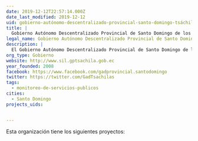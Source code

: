 ```yaml
---
date: 2019-12-12T22:57:14.000Z
date_last_modified: 2019-12-12
uid: gobierno-autónomo-descentralizado-provincial-santo-domingo-tsáchilas
title: |
  Gobierno Autónomo Descentralizado Provincial de Santo Domingo de los Tsáchilas
legal_name: Gobierno Autónomo Descentralizado Provincial de Santo Domingo de los Tsáchilas
description: |
  El Gobierno Autónomo Descentralizado Provincial de Santo Domingo de los Tsáchilas (GAD Provincial), es una Institución Pública de nueva data, apenas cuenta con once años de servicio a la ciudadanía, entre su portafolio de servicios se destaca los siguientes: Planificar, junto con otras instituciones del sector público y actores de la sociedad, el desarrollo provincial y formular los correspondientes planes de ordenamiento territorial; Planificar, construir y mantener el sistema vial de ámbito provincial, que no incluya las zonas urbanas; Ejecutar, en coordinación con el gobierno regional y los demás gobiernos autónomos descentralizados, obras  en subcuencas y micro cuencas; La gestión ambiental provincial; Planificar, construir, operar y mantener sistemas de riego; Fomentar las actividades productivas provinciales, especialmente las agropecuarias y la gestión de la cooperación internacional para el cumplimiento de sus competencias.
org_type: Gobierno
website: http://www.sil.gptsachila.gob.ec
year_founded: 2008
facebook: https://www.facebook.com/gadprovincial.santodomingo
twitter: https://twitter.com/GadTsachilas
tags:
  - monitoreo-de-servicios-publicos
cities: 
  - Santo Domingo
projects_uids:


---
```


Esta organización tiene los siguientes proyectos:


